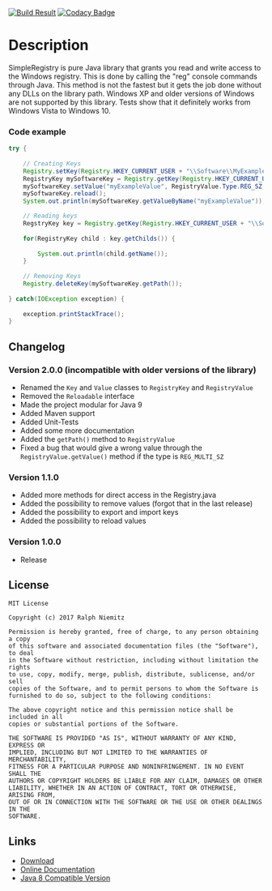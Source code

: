 [![Build Result](https://api.travis-ci.org/RalleYTN/SimpleRegistry.svg?branch=master)](https://travis-ci.org/RalleYTN/SimpleRegistry)
[![Codacy Badge](https://api.codacy.com/project/badge/Grade/80b62e23b20d4f729e13744a4406f847)](https://www.codacy.com/app/ralph.niemitz/SimpleRegistry?utm_source=github.com&amp;utm_medium=referral&amp;utm_content=RalleYTN/SimpleRegistry&amp;utm_campaign=Badge_Grade)

# Description

SimpleRegistry is pure Java library that grants you read and write access to the Windows registry.
This is done by calling the "reg" console commands through Java.
This method is not the fastest but it gets the job done without any DLLs on the library path.
Windows XP and older versions of Windows are not supported by this library.
Tests show that it definitely works from Windows Vista to Windows 10.

### Code example

```java
try {
	
	// Creating Keys
	Registry.setKey(Registry.HKEY_CURRENT_USER + "\\Software\\MyExampleSoftware");
	RegistryKey mySoftwareKey = Registry.getKey(Registry.HKEY_CURRENT_USER + "\\Software\\MyExampleSoftware");
	mySoftwareKey.setValue("myExampleValue", RegistryValue.Type.REG_SZ, '\0', "Hello World!");
	mySoftwareKey.reload();
	System.out.println(mySoftwareKey.getValueByName("myExampleValue"));

	// Reading keys
	RegstryKey key = Registry.getKey(Registry.HKEY_CURRENT_USER + "\\Software");
	
	for(RegistryKey child : key.getChilds()) {
	
		System.out.println(child.getName());
	}
	
	// Removing Keys
	Registry.deleteKey(mySoftwareKey.getPath());
	
} catch(IOException exception) {
	
	exception.printStackTrace();
}
```

## Changelog

### Version 2.0.0 (incompatible with older versions of the library)

- Renamed the `Key` and `Value` classes to `RegistryKey` and `RegistryValue`
- Removed the `Reloadable` interface
- Made the project modular for Java 9
- Added Maven support
- Added Unit-Tests
- Added some more documentation
- Added the `getPath()` method to `RegistryValue`
- Fixed a bug that would give a wrong value through the `RegistryValue.getValue()` method if the type is `REG_MULTI_SZ`

### Version 1.1.0

- Added more methods for direct access in the Registry.java
- Added the possibility to remove values (forgot that in the last release)
- Added the possibility to export and import keys
- Added the possibility to reload values

### Version 1.0.0

- Release

## License

```
MIT License

Copyright (c) 2017 Ralph Niemitz

Permission is hereby granted, free of charge, to any person obtaining a copy
of this software and associated documentation files (the "Software"), to deal
in the Software without restriction, including without limitation the rights
to use, copy, modify, merge, publish, distribute, sublicense, and/or sell
copies of the Software, and to permit persons to whom the Software is
furnished to do so, subject to the following conditions:

The above copyright notice and this permission notice shall be included in all
copies or substantial portions of the Software.

THE SOFTWARE IS PROVIDED "AS IS", WITHOUT WARRANTY OF ANY KIND, EXPRESS OR
IMPLIED, INCLUDING BUT NOT LIMITED TO THE WARRANTIES OF MERCHANTABILITY,
FITNESS FOR A PARTICULAR PURPOSE AND NONINFRINGEMENT. IN NO EVENT SHALL THE
AUTHORS OR COPYRIGHT HOLDERS BE LIABLE FOR ANY CLAIM, DAMAGES OR OTHER
LIABILITY, WHETHER IN AN ACTION OF CONTRACT, TORT OR OTHERWISE, ARISING FROM,
OUT OF OR IN CONNECTION WITH THE SOFTWARE OR THE USE OR OTHER DEALINGS IN THE
SOFTWARE.
```

## Links

- [Download](https://github.com/RalleYTN/SimpleRegistry/releases)
- [Online Documentation](https://ralleytn.github.io/SimpleRegistry/)
- [Java 8 Compatible Version](https://github.com/RalleYTN/SimpleRegistry/tree/java8)